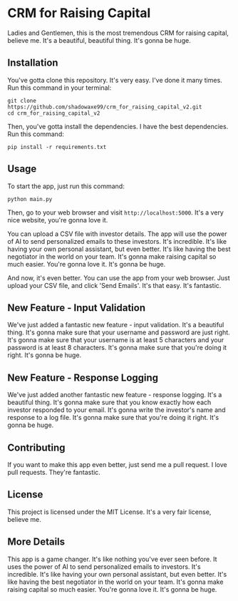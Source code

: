 # CRM for Raising Capital

Ladies and Gentlemen, this is the most tremendous CRM for raising capital, believe me. It's a beautiful, beautiful thing. It's gonna be huge.

## Installation

You've gotta clone this repository. It's very easy. I've done it many times. Run this command in your terminal:

```
git clone https://github.com/shadowaxe99/crm_for_raising_capital_v2.git
cd crm_for_raising_capital_v2
```

Then, you've gotta install the dependencies. I have the best dependencies. Run this command:

```
pip install -r requirements.txt
```

## Usage

To start the app, just run this command:

```
python main.py
```

Then, go to your web browser and visit `http://localhost:5000`. It's a very nice website, you're gonna love it.

You can upload a CSV file with investor details. The app will use the power of AI to send personalized emails to these investors. It's incredible. It's like having your own personal assistant, but even better. It's like having the best negotiator in the world on your team. It's gonna make raising capital so much easier. You're gonna love it. It's gonna be huge.

And now, it's even better. You can use the app from your web browser. Just upload your CSV file, and click 'Send Emails'. It's that easy. It's fantastic.

## New Feature - Input Validation

We've just added a fantastic new feature - input validation. It's a beautiful thing. It's gonna make sure that your username and password are just right. It's gonna make sure that your username is at least 5 characters and your password is at least 8 characters. It's gonna make sure that you're doing it right. It's gonna be huge.

## New Feature - Response Logging

We've just added another fantastic new feature - response logging. It's a beautiful thing. It's gonna make sure that you know exactly how each investor responded to your email. It's gonna write the investor's name and response to a log file. It's gonna make sure that you're doing it right. It's gonna be huge.

## Contributing

If you want to make this app even better, just send me a pull request. I love pull requests. They're fantastic.

## License

This project is licensed under the MIT License. It's a very fair license, believe me.

## More Details

This app is a game changer. It's like nothing you've ever seen before. It uses the power of AI to send personalized emails to investors. It's incredible. It's like having your own personal assistant, but even better. It's like having the best negotiator in the world on your team. It's gonna make raising capital so much easier. You're gonna love it. It's gonna be huge.